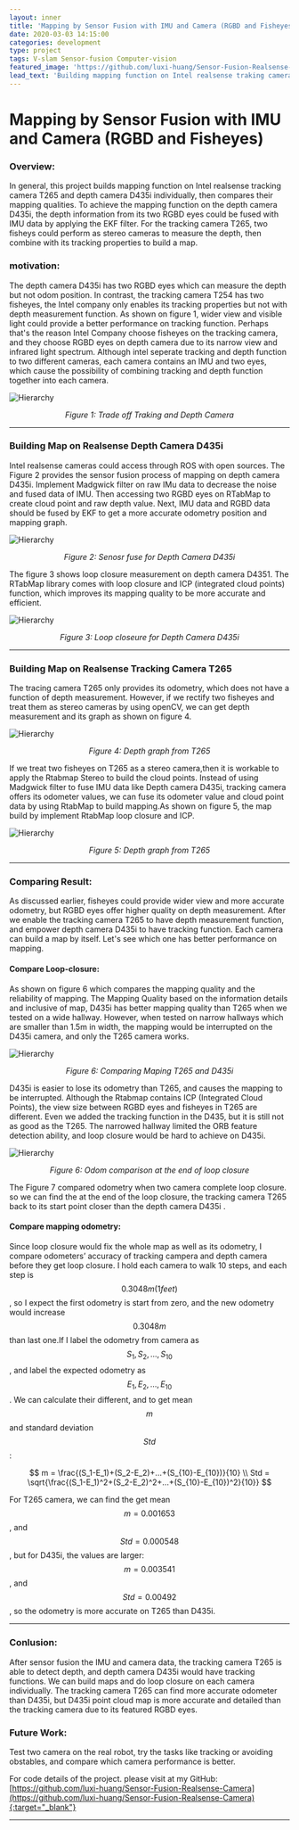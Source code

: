 ```yaml
---
layout: inner
title: 'Mapping by Sensor Fusion with IMU and Camera (RGBD and Fisheyes)'
date: 2020-03-03 14:15:00
categories: development
type: project
tags: V-slam Sensor-fusion Computer-vision
featured_image: 'https://github.com/luxi-huang/Sensor-Fusion-Realsense-Camera/blob/master/img/ezgif.com-crop.gif?raw=true'
lead_text: 'Building mapping function on Intel realsense traking camera T265 and depth camera D435i individually, then compare their mapping qualities.'
---
```



<!-- https://github.com/luxi-huang/Sensor-Fusion-Realsense-Camera/blob/master/img/mapping.png?raw=true' -->

# Mapping by Sensor Fusion with IMU and Camera (RGBD and Fisheyes)


### Overview:
<!-- This is my MSc Thesis / University of Edinburgh[^1][^2]. Here is a short video: -->
In general, this project builds mapping function on Intel realsense tracking camera T265 and depth camera D435i individually, then compares their mapping qualities. To achieve the mapping function on the depth camera D435i, the depth information from its two RGBD eyes could be fused with IMU data by applying the EKF filter. For the tracking camera T265, two fisheys could perform as stereo cameras to measure the depth, then combine with its tracking properties to build a map.



### motivation:

The depth camera D435i has two RGBD eyes which can measure the depth but not odom position. In contrast, the tracking camera T254 has two fisheyes, the Intel company only enables its tracking properties but not with depth measurement function. As shown on figure 1, wider view and visible light could provide a better performance on tracking function. Perhaps that's the reason Intel Company choose fisheyes on the tracking camera,  and they choose RGBD eyes on depth camera due to its narrow view and infrared light spectrum. Although intel seperate tracking and depth function to two different cameras, each camera contains  an IMU and two eyes, which cause the possibility of combining tracking and depth function together into each camera.

![Hierarchy](https://github.com/luxi-huang/portfolio/blob/master/img/posts/sensor_fusion/comparing_map_traking.png?raw=true)*<center>Figure 1: Trade off Traking and Depth Camera</center>*

---

### Building Map on Realsense Depth Camera D435i

Intel realsense cameras could access through ROS with open sources. The Figure 2 provides the sensor fusion process of mapping on depth camera D435i. Implement Madgwick filter on raw IMu data to decrease the noise and fused data of IMU. Then accessing two RGBD eyes on RTabMap to create cloud point and raw depth value. Next, IMU data and RGBD data should be fused by EKF to get a more accurate odometry position and mapping graph.

![Hierarchy](https://github.com/luxi-huang/portfolio/blob/master/img/posts/sensor_fusion/Sensor_fusion_D435i.png?raw=true)*<center>Figure 2: Senosr fuse for Depth Camera D435i</center>*

The figure 3 shows loop closure measurement on depth camera D4351. The RTabMap library comes with loop closure and ICP (integrated cloud points) function, which improves its mapping quality to be more accurate and efficient.


![Hierarchy](https://github.com/luxi-huang/portfolio/blob/master/img/posts/sensor_fusion/ezgif.com-gif-maker-1.gif?raw=true)*<center>Figure 3: Loop closeure for Depth Camera D435i</center>*



<!-- <iframe width="560" height="315" src="https://www.youtube.com/embed/FVJkvy9j-2g" frameborder="0" allow="accelerometer; autoplay; encrypted-media; gyroscope; picture-in-picture" allowfullscreen></iframe> -->

---
### Building Map on Realsense Tracking Camera T265

The tracing camera T265 only provides its odometry, which does not  have a function of  depth measurement. However, if we rectify two fisheyes and treat them as stereo cameras by using openCV, we can get depth measurement and its graph as shown on figure 4.


![Hierarchy](https://github.com/luxi-huang/portfolio/blob/master/img/posts/sensor_fusion/depth.png?raw=true)*<center>Figure 4: Depth graph from T265</center>*


If we treat two fisheyes on T265 as a stereo camera,then it is workable to apply the Rtabmap Stereo to build the cloud points. Instead of using Madgwick filter to fuse IMU data like Depth camera D435i, tracking camera offers its odometer values,  we can fuse its odometer value and cloud point data by using RtabMap to build mapping.As shown on figure 5, the map build by implement RtabMap loop closure and ICP.

![Hierarchy](https://github.com/luxi-huang/portfolio/blob/master/img/posts/sensor_fusion/T265.png?raw=true)*<center>Figure 5: Depth graph from T265</center>*

---
### Comparing Result:

As discussed earlier, fisheyes could provide wider view and more accurate odometry, but RGBD eyes offer higher quality on depth measurement. After we enable the tracking camera T265 to have depth measurement function, and empower depth camera D435i to have tracking function. Each camera can build a map by itself. Let's see which one has better performance on mapping.


#### Compare Loop-closure:

As shown on figure 6 which compares the mapping quality and the reliability of mapping. The Mapping Quality based on the information details and inclusive of map, D435i has better mapping quality than T265 when we tested on a wide hallway.  However, when tested on narrow hallways which are  smaller than 1.5m in width, the mapping would be interrupted on the D435i camera, and only the T265 camera works.  

![Hierarchy](https://github.com/luxi-huang/portfolio/blob/master/img/posts/sensor_fusion/Mapping_camperision.png?raw=true)*<center>Figure 6: Comparing Maping T265 and D435i</center>*

D435i is easier to lose its odometry than T265, and causes the mapping to be interrupted. Although the Rtabmap contains ICP (Integrated Cloud Points), the view size between RGBD eyes and fisheyes in T265 are different. Even we added the tracking function in the D435, but it is still not as good as the T265. The narrowed hallway limited the ORB feature detection ability, and loop closure would be hard to achieve on D435i.   

![Hierarchy](https://github.com/luxi-huang/portfolio/blob/master/img/posts/sensor_fusion/distance_compare.png?raw=true)*<center>Figure 6: Odom comparison at the end of loop closure </center>*

The Figure 7 compared  odometry when two camera complete loop closure. so we can find the at the end of the loop closure, the tracking camera T265 back to its start point closer than the depth camera D435i .  


#### Compare mapping odometry:
Since loop closure would fix the whole map as well as its odometry, I compare odometers’ accuracy of tracking campera and depth camera before they get loop closure. I hold each camera to walk 10 steps, and each step is $$ 0.3048 m (1 feet) $$, so I expect the first odometry is start from zero, and the new odometry would increase $$ 0.3048 m $$ than last one.If I label the odometry from camera as $$S_1,S_2,...,S_{10}$$, and label the expected odometry as $$ E_1,E_2,...,E_{10}$$. We can calculate their different, and to get mean $$m$$ and standard deviation $$Std$$:

$$
m = \frac{(S_1-E_1)+(S_2-E_2)+...+(S_{10}-E_{10})}{10}
\\
Std = \sqrt{\frac{(S_1-E_1)^2+(S_2-E_2)^2+...+(S_{10}-E_{10})^2}{10}}
$$

For T265 camera, we can find the get mean $$m = 0.001653$$, and  $$Std = 0.000548$$, but for D435i, the values are larger:  $$m = 0.003541$$, and  $$Std = 0.00492$$, so the odometry is more accurate on T265 than D435i.

---
### Conlusion:
After sensor fusion the IMU and camera data, the tracking camera T265 is able to detect depth, and depth camera D435i would have tracking functions. We can build maps and do loop closure on each camera individually. The tracking camera T265 can find more accurate odometer than D435i, but D435i point cloud map is more accurate and detailed than the tracking camera due to its featured RGBD eyes.

### Future Work:
Test two camera on the real robot, try the tasks like tracking or avoiding obstables, and compare which camera performance is better.


For code details of the project. please visit at my GitHub: [https://github.com/luxi-huang/Sensor-Fusion-Realsense-Camera](https://github.com/luxi-huang/Sensor-Fusion-Realsense-Camera){:target="_blank"}

---

[^1]: Currently working on this project, I will keep updating this post based on the progress of the thesis.
[^2]: The cover picture is taken from [the repo of the project](<https://arxiv.org/pdf/1710.09767.pdf>){:target="_blank"}
